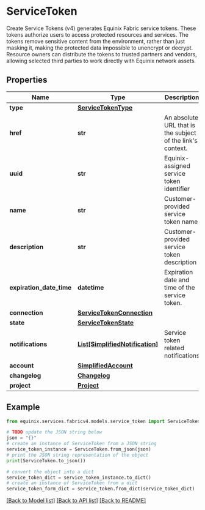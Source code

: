 # ServiceToken

Create Service Tokens (v4) generates Equinix Fabric service tokens. These tokens authorize users to access protected resources and services. The tokens remove sensitive content from the environment, rather than just masking it, making the protected data impossible to unencrypt or decrypt. Resource owners can distribute the tokens to trusted partners and vendors, allowing selected third parties to work directly with Equinix network assets.

## Properties

Name | Type | Description | Notes
------------ | ------------- | ------------- | -------------
**type** | [**ServiceTokenType**](ServiceTokenType.md) |  | [optional] 
**href** | **str** | An absolute URL that is the subject of the link&#39;s context. | [optional] [readonly] 
**uuid** | **str** | Equinix-assigned service token identifier | 
**name** | **str** | Customer-provided service token name | [optional] 
**description** | **str** | Customer-provided service token description | [optional] 
**expiration_date_time** | **datetime** | Expiration date and time of the service token. | [optional] 
**connection** | [**ServiceTokenConnection**](ServiceTokenConnection.md) |  | [optional] 
**state** | [**ServiceTokenState**](ServiceTokenState.md) |  | [optional] 
**notifications** | [**List[SimplifiedNotification]**](SimplifiedNotification.md) | Service token related notifications | [optional] 
**account** | [**SimplifiedAccount**](SimplifiedAccount.md) |  | [optional] 
**changelog** | [**Changelog**](Changelog.md) |  | [optional] 
**project** | [**Project**](Project.md) |  | [optional] 

## Example

```python
from equinix.services.fabricv4.models.service_token import ServiceToken

# TODO update the JSON string below
json = "{}"
# create an instance of ServiceToken from a JSON string
service_token_instance = ServiceToken.from_json(json)
# print the JSON string representation of the object
print(ServiceToken.to_json())

# convert the object into a dict
service_token_dict = service_token_instance.to_dict()
# create an instance of ServiceToken from a dict
service_token_form_dict = service_token.from_dict(service_token_dict)
```
[[Back to Model list]](../README.md#documentation-for-models) [[Back to API list]](../README.md#documentation-for-api-endpoints) [[Back to README]](../README.md)


